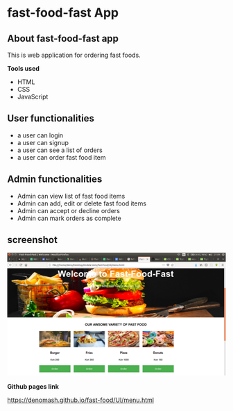 # fast-food-fast App

## About fast-food-fast app
This is web application for ordering fast foods.

**Tools used**
* HTML
* CSS
* JavaScript

## User functionalities
* a user can login
* a user can signup
* a user can see a list of orders
* a user can order fast food item

## Admin functionalities
* Admin can view list of fast food items
* Admin can add, edit or delete fast food items
* Admin can accept or decline orders
* Admin can mark orders as complete

## screenshot
![showcase](./img/showcase.png)

**Github pages link**

https://denomash.github.io/fast-food/UI/menu.html
